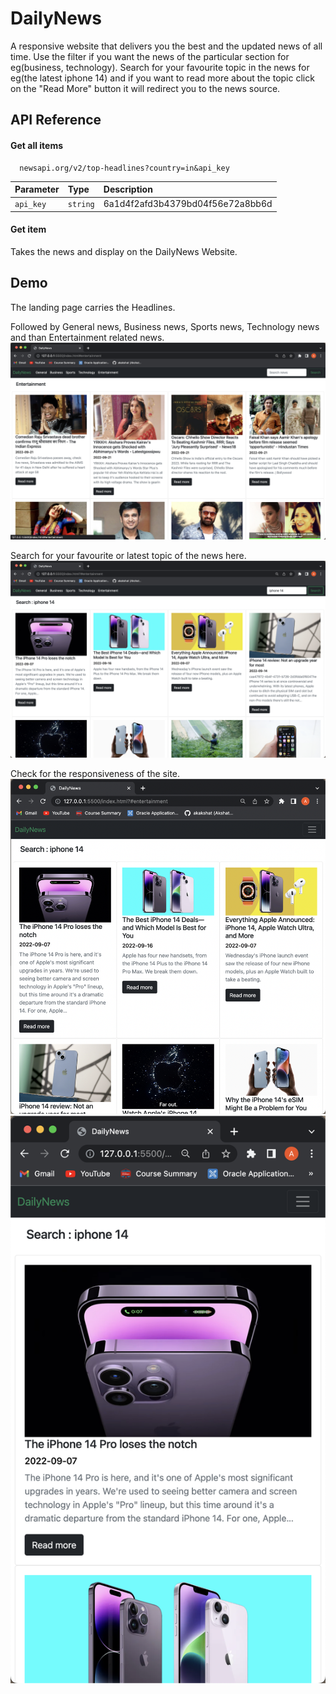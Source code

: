 
# DailyNews

A responsive website that delivers you the best and the updated news of all time.
Use the filter if you want the news of the particular section for eg(business, technology).
Search for your favourite topic in the news for eg(the latest iphone 14) and 
if you want to read more about the topic click on the "Read More" button
it will redirect you to the news source.

## API Reference

#### Get all items

```http
  newsapi.org/v2/top-headlines?country=in&api_key
```

| Parameter | Type     | Description                |
| :-------- | :------- | :------------------------- |
| `api_key` | `string` | 6a1d4f2afd3b4379bd04f56e72a8bb6d |

#### Get item

Takes the news and display on the DailyNews Website.


## Demo

The landing page carries the Headlines.
<img src="assets/screenshots/1.png" alt="">

Followed by General news, Business news, Sports news, Technology news and than Entertainment related news.
<img src="assets/screenshots/2.png" alt="">
<img src="assets/screenshots/3.png" alt="">
<img src="assets/screenshots/4.png" alt="">
<img src="assets/screenshots/5.png" alt="">
<img src="assets/screenshots/6.png" alt="">

Search for your favourite or latest topic of the news here. 
<img src="assets/screenshots/7.png" alt="">

Check for the responsiveness of the site.
<img src="assets/screenshots/8.png" alt="">
<img src="assets/screenshots/9.png" alt="">

 
